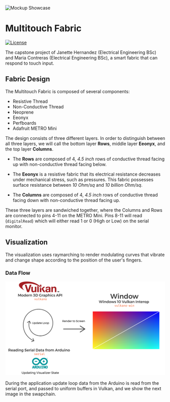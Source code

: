 ![Mockup Showcase](visualizer/images/devlog/6.gif)

# Multitouch Fabric

[![License][license-img]][license-url]

The capstone project of Janette Hernandez (Electrical Engineering BSc) and Maria Contreras (Electrical Engineering BSc), a smart fabric that can respond to touch input.

## Fabric Design

The Multitouch Fabric is composed of several components:

- Resistive Thread
- Non-Conductive Thread
- Neoprene
- Eeonyx 
- Perfboards
- Adafruit METRO Mini

The design consists of three different layers. In order to distinguish between all three layers, we will call the bottom layer **Rows**, middle layer **Eeonyx**, and the top layer **Columns**.

- The **Rows** are composed of 4, *4.5 inch* rows of conductive thread facing up with non-conductive thread facing below. 

- The **Eeonyx** is a resistive fabric that its electrical resistance decreases under mechanical stress, such as pressures. This fabric possesses surface resistance between *10 Ohm/sq* and *10 billion Ohm/sq*.

- The **Columns** are composed of 4, *4.5 inch* rows of conductive thread facing down with non-conductive thread facing up.

These three layers are sandwiched together, where the Columns and Rows are connected to pins 4-11 on the METRO Mini. Pins 8-11 will read (`digitalRead`) which will either read 1 or 0 (High or Low) on the serial monitor.

## Visualization

The visualization uses raymarching to render modulating curves that vibrate and change shape according to the position of the user's fingers.

### Data Flow

![Data Flow Visualization](visualizer/images/data-flow.png)

During the application update loop data from the Arduino is read from the serial port, and passed to uniform buffers in Vulkan, and we show the next image in the swapchain. 

[license-img]: http://img.shields.io/:license-mit-blue.svg?style=flat-square
[license-url]: https://opensource.org/licenses/MIT
